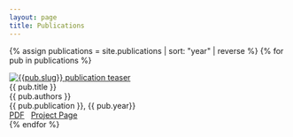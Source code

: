 ```yaml
---
layout: page
title: Publications
---
```

{% assign publications = site.publications | sort: "year" | reverse %}
{% for pub in publications %}
<div class="pubitem">
  <div class="pubteaser">
  <a href="{{pub.url}}">
    <img
      src="/images/publication-pages/{{ pub.slug }}_small.jpg"
      alt="{{pub.slug}} publication teaser"
    />
  </a>
</div>
  <div class="pubtitle">{{ pub.title }}</div>
  <div class="pubauthors">{{ pub.authors }}</div>
  <div class="pubinfo">{{ pub.publication }}, {{ pub.year}}</div>
  <div class="publinks">
  <a href="/download/{{ pub.slug}}.pdf"><i class="far fa-file-pdf"></i> PDF</a
  >&nbsp;&nbsp;
  <a href="{{pub.url}}"><i class="fas fa-link"></i> Project Page</a>
</div>
</div>
{% endfor %}
